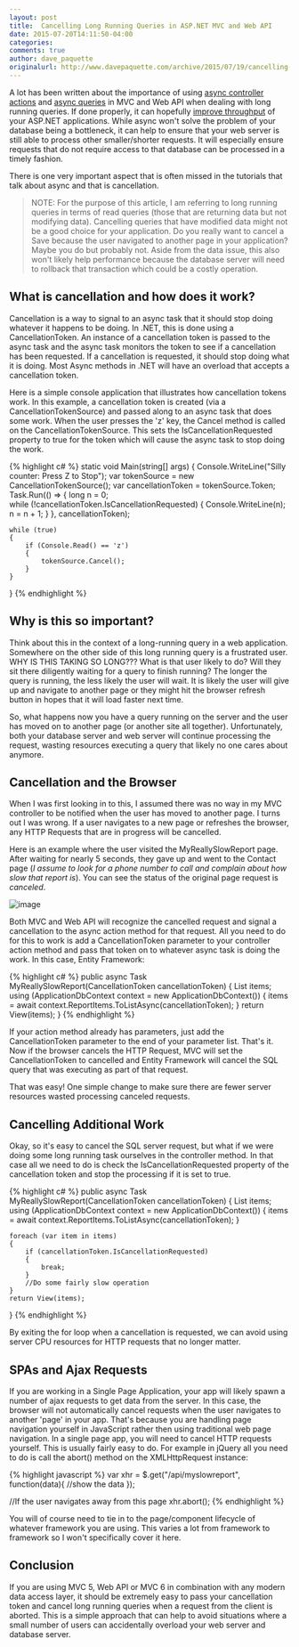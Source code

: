 ```yaml
---
layout: post
title:  Cancelling Long Running Queries in ASP.NET MVC and Web API
date: 2015-07-20T14:11:50-04:00
categories:
comments: true
author: dave_paquette
originalurl: http://www.davepaquette.com/archive/2015/07/19/cancelling-long-running-queries-in-asp-net-mvc-and-web-api.aspx
---
```



A lot has been written about the importance of using [async controller actions][1] and [async queries][2] in MVC and Web API when dealing with long running queries. If done properly, it can hopefully [improve throughput][3] of your ASP.NET applications. While async won't solve the problem of your database being a bottleneck, it can help to ensure that your web server is still able to process other smaller/shorter requests. It will especially ensure requests that do not require access to that database can be processed in a timely fashion.

There is one very important aspect that is often missed in the tutorials that talk about async and that is cancellation.

> NOTE: For the purpose of this article, I am referring to long running queries in terms of read queries (those that are returning data but not modifying data). Cancelling queries that have modified data might not be a good choice for your application. Do you really want to cancel a Save because the user navigated to another page in your application? Maybe you do but probably not. Aside from the data issue, this also won't likely help performance because the database server will need to rollback that transaction which could be a costly operation.

## What is cancellation and how does it work?

Cancellation is a way to signal to an async task that it should stop doing whatever it happens to be doing. In .NET, this is done using a CancellationToken. An instance of a cancellation token is passed to the async task and the async task monitors the token to see if a cancellation has been requested. If a cancellation is requested, it should stop doing what it is doing. Most Async methods in .NET will have an overload that accepts a cancellation token.

Here is a simple console application that illustrates how cancellation tokens work. In this example, a cancellation token is created (via a CancellationTokenSource) and passed along to an async task that does some work. When the user presses the 'z' key, the Cancel method is called on the CancellationTokenSource. This sets the IsCancellationRequested property to true for the token which will cause the async task to stop doing the work.

{% highlight c# %}
static void Main(string[] args)
{
    Console.WriteLine("Silly counter: Press Z to Stop");
    var tokenSource = new CancellationTokenSource();
    var cancellationToken = tokenSource.Token;
    Task.Run(() =>
    {
        long n = 0;                
        while (!cancellationToken.IsCancellationRequested)
        {
            Console.WriteLine(n);
            n = n + 1;
        }
    }, cancellationToken);
 
    while (true)
    {            
        if (Console.Read() == 'z')
        {
            tokenSource.Cancel();                  
        }
    }            
}
{% endhighlight %}

## Why is this so important?

Think about this in the context of a long-running query in a web application. Somewhere on the other side of this long running query is a frustrated user. WHY IS THIS TAKING SO LONG???  What is that user likely to do? Will they sit there diligently waiting for a query to finish running? The longer the query is running, the less likely the user will wait. It is likely the user will give up and navigate to another page or they might hit the browser refresh button in hopes that it will load faster next time.

So, what happens now you have a query running on the server and the user has moved on to another page (or another site all together). Unfortunately, both your database server and web server will continue processing the request, wasting resources executing a query that likely no one cares about anymore.

## Cancellation and the Browser

When I was first looking in to this, I assumed there was no way in my MVC controller to be notified when the user has moved to another page. I turns out I was wrong. If a user navigates to a new page or refreshes the browser, any HTTP Requests that are in progress will be cancelled.

Here is an example where the user visited the MyReallySlowReport page. After waiting for nearly 5 seconds, they gave up and went to the Contact page (_I assume to look for a phone number to call and complain about how slow that report is_). You can see the status of the original page request is _canceled_.

![image][4]

Both MVC and Web API will recognize the cancelled request and signal a cancellation to the async action method for that request.  All you need to do for this to work is add a CancellationToken parameter to your controller action method and pass that token on to whatever async task is doing the work. In this case, Entity Framework:

{% highlight c# %}
public async Task MyReallySlowReport(CancellationToken cancellationToken)
{
    List<ReportItem> items;
    using (ApplicationDbContext context = new ApplicationDbContext())
    {
        items = await context.ReportItems.ToListAsync(cancellationToken);
    }
    return View(items);
}
{% endhighlight %}

If your action method already has parameters, just add the CancellationToken parameter to the end of your parameter list. That's it. Now if the browser cancels the HTTP Request, MVC will set the CancellationToken to cancelled and Entity Framework will cancel the SQL query that was executing as part of that request.

That was easy! One simple change to make sure there are fewer server resources wasted processing canceled requests.

## Cancelling Additional Work

Okay, so it's easy to cancel the SQL server request, but what if we were doing some long running task ourselves in the controller method. In that case all we need to do is check the IsCancellationRequested property of the cancellation token and stop the processing if it is set to true.

{% highlight c# %}
public async Task MyReallySlowReport(CancellationToken cancellationToken)
{
    List<ReportItem> items;
    using (ApplicationDbContext context = new ApplicationDbContext())
    {
        items = await context.ReportItems.ToListAsync(cancellationToken);
    }
   
    foreach (var item in items)
    {
        if (cancellationToken.IsCancellationRequested)
        {
            break;
        }
        //Do some fairly slow operation
    }
    return View(items);
}
{% endhighlight %}

By exiting the for loop when a cancellation is requested, we can avoid using server CPU resources for HTTP requests that no longer matter.

## SPAs and Ajax Requests

If you are working in a Single Page Application, your app will likely spawn a number of ajax requests to get data from the server. In this case, the browser will not automatically cancel requests when the user navigates to another 'page' in your app. That's because you are handling page navigation yourself in JavaScript rather then using traditional web page navigation. In a single page app, you will need to cancel HTTP requests yourself. This is usually fairly easy to do. For example in jQuery all you need to do is call the abort() method on the XMLHttpRequest instance:

{% highlight javascript %}
var xhr = $.get("/api/myslowreport", function(data){
  //show the data
});
 
//If the user navigates away from this page
xhr.abort();
{% endhighlight %}

You will of course need to tie in to the page/component lifecycle of whatever framework you are using. This varies a lot from framework to framework so I won't specifically cover it here.

## Conclusion

If you are using MVC 5, Web API or MVC 6 in combination with any modern data access layer, it should be extremely easy to pass your cancellation token and cancel long running queries when a request from the client is aborted. This is a simple approach that can help to avoid situations where a small number of users can accidentally overload your web server and database server.

[1]: http://www.asp.net/mvc/overview/getting-started/getting-started-with-ef-using-mvc/async-and-stored-procedures-with-the-entity-framework-in-an-asp-net-mvc-application
[2]: https://msdn.microsoft.com/en-us/data/jj819165
[3]: https://channel9.msdn.com/Events/TechEd/NorthAmerica/2013/DEV-B337
[4]: http://www.davepaquette.com/wp-content/uploads/2015/07/image_thumb.png "image"
